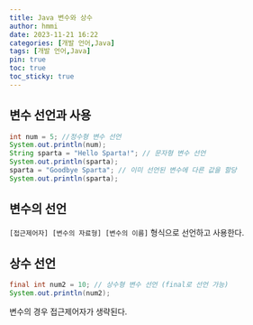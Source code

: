 ```yaml
---
title: Java 변수와 상수
author: hmmi
date: 2023-11-21 16:22
categories: [개발 언어,Java]
tags: [개발 언어,Java]
pin: true
toc: true
toc_sticky: true
---
```


## 변수 선언과 사용

```java
int num = 5; //정수형 변수 선언
System.out.println(num);
String sparta = "Hello Sparta!"; // 문자형 변수 선언
System.out.println(sparta);
sparta = "Goodbye Sparta"; // 이미 선언된 변수에 다른 값을 할당
System.out.println(sparta);
```

## 변수의 선언

`[접근제어자] [변수의 자료형] [변수의 이름]` 형식으로 선언하고 사용한다.

## 상수 선언

```java
final int num2 = 10; // 상수형 변수 선언 (final로 선언 가능)
System.out.println(num2);
```

변수의 경우 접근제어자가 생략된다.
